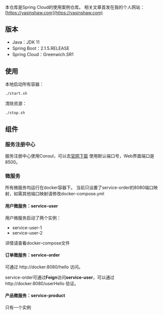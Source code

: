 本仓库是Spring Cloud的使用案例仓库。
相关文章首发在我的个人网站：[https://yasinshaw.com](https://yasinshaw.com)

## 版本
- Java：JDK 11
- Spring Boot：2.1.5.RELEASE
- Spring Cloud：Greenwich.SR1
## 使用
本地启动所有容器：
```bash
./start.sh
```
清除资源：
```bash
./stop.sh
```
## 组件

### 服务注册中心
服务注册中心使用Consul，可以去[官网下载](https://www.consul.io/downloads.html)
使用默认端口号，Web界面端口是8500。

### 微服务
所有微服务均运行在docker容器下。
当前只设置了service-order的8080端口映射，如需其他端口映射请修改docker-compose.yml

#### 用户微服务：service-user
用户微服务启动了两个实例：
- service-user-1
- service-user-2

详情请查看docker-compose文件
#### 订单微服务：service-order
可通过 http://docker:8080/hello 访问。

service-order可通过**Feign**访问**service-user**，可以通过 http://docker:8080/userHello 验证。

#### 产品微服务：service-product
只有一个实例
